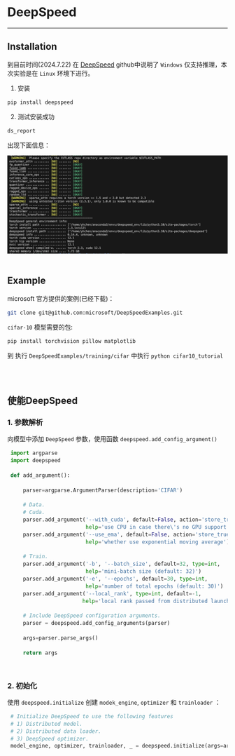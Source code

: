 # DeepSpeed

---

## Installation

到目前时间(2024.7.22) 在 [DeepSpeed](https://github.com/microsoft/DeepSpeed#windows) github中说明了 `Windows` 仅支持推理，本次实验是在 `Linux` 环境下进行。

1. 安装
```bash
pip install deepspeed
```

2. 测试安装成功
```bash
ds_report
```

出现下面信息：

<img src='assets/ds_report.png'>


<br>
<br>


## Example

microsoft 官方提供的案例(已经下载)：
```bash
git clone git@github.com:microsoft/DeepSpeedExamples.git
```

`cifar-10` 模型需要的包:
```bash
pip install torchvision pillow matplotlib
```

到 执行 `DeepSpeedExamples/training/cifar` 中执行 `python cifar10_tutorial` 


<br>
<br>


## 使能DeepSpeed

### 1. 参数解析

向模型中添加 `DeepSpeed` 参数，使用函数 `deepspeed.add_config_argument()`

```python
 import argparse
 import deepspeed

 def add_argument():

     parser=argparse.ArgumentParser(description='CIFAR')

     # Data.
     # Cuda.
     parser.add_argument('--with_cuda', default=False, action='store_true',
                         help='use CPU in case there\'s no GPU support')
     parser.add_argument('--use_ema', default=False, action='store_true',
                         help='whether use exponential moving average')

     # Train.
     parser.add_argument('-b', '--batch_size', default=32, type=int,
                         help='mini-batch size (default: 32)')
     parser.add_argument('-e', '--epochs', default=30, type=int,
                         help='number of total epochs (default: 30)')
     parser.add_argument('--local_rank', type=int, default=-1,
                        help='local rank passed from distributed launcher')

     # Include DeepSpeed configuration arguments.
     parser = deepspeed.add_config_arguments(parser)

     args=parser.parse_args()

     return args
```

<br>


### 2. 初始化
使用 `deepspeed.initialize` 创建 `modek_engine`, `optimizer` 和 `trainloader` ：

```python
 # Initialize DeepSpeed to use the following features
 # 1) Distributed model.
 # 2) Distributed data loader.
 # 3) DeepSpeed optimizer.
 model_engine, optimizer, trainloader, _ = deepspeed.initialize(args=args, model=net, model_parameters=parameters, training_data=trainset)
```

